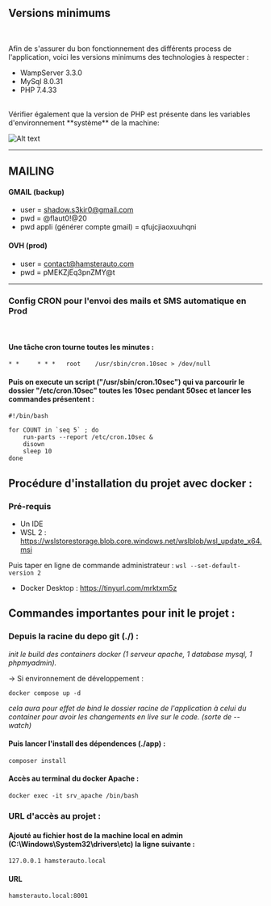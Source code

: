 ## **Versions minimums**
<br />

Afin de s'assurer du bon fonctionnement des différents process de l'application, voici les versions minimums des technologies à respecter :

- WampServer 3.3.0
- MySql 8.0.31
- PHP 7.4.33

<br />
Vérifier également que la version de PHP est présente dans les variables d'environnement **système** de la machine:

![Alt text](docs\env_var.PNG?raw=true "Screen var env")

----------------

## **MAILING**

#### GMAIL (backup)

- user = shadow.s3kir0@gmail.com
- pwd = @flaut0!@20
- pwd appli (générer compte gmail) = qfujcjiaoxuuhqni

#### OVH (prod)

- user = contact@hamsterauto.com
- pwd = pMEKZjEq3pnZMY@t

----------------

### **Config CRON pour l'envoi des mails et SMS automatique en Prod**
<br />

#### Une tâche cron tourne toutes les minutes :

    * *     * * *   root    /usr/sbin/cron.10sec > /dev/null

#### Puis on execute un script ("/usr/sbin/cron.10sec") qui va parcourir le dossier "/etc/cron.10sec" toutes les 10sec pendant 50sec et lancer les commandes présentent :

    #!/bin/bash

    for COUNT in `seq 5` ; do
        run-parts --report /etc/cron.10sec &
        disown
        sleep 10
    done

## Procédure d'installation du projet avec docker :

### Pré-requis

- Un IDE
- WSL 2 : https://wslstorestorage.blob.core.windows.net/wslblob/wsl_update_x64.msi

Puis taper en ligne de commande administrateur :
    `wsl --set-default-version 2`

- Docker Desktop : https://tinyurl.com/mrktxm5z


## Commandes importantes pour init le projet :

### Depuis la racine du depo git (./) :
*init le build des containers docker (1 serveur apache, 1 database mysql, 1 phpmyadmin).*

-> Si environnement de développement :

    docker compose up -d

*cela aura pour effet de bind le dossier racine de l'application à celui du container pour avoir les changements en live sur le code. (sorte de --watch)*

#### Puis lancer l'install des dépendences (./app) :

    composer install

#### Accès au terminal du docker Apache :
    docker exec -it srv_apache /bin/bash

### URL d'accès au projet :

#### Ajouté au fichier host de la machine local en admin (C:\Windows\System32\drivers\etc) la ligne suivante :
    127.0.0.1 hamsterauto.local

#### URL 
    hamsterauto.local:8001



